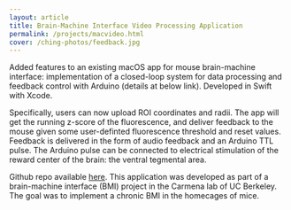 ```yaml
---
layout: article
title: Brain-Machine Interface Video Processing Application
permalink: /projects/macvideo.html
cover: /ching-photos/feedback.jpg
---
```


Added features to an existing macOS app for mouse brain-machine interface: implementation of a closed-loop system for data processing and feedback control with Arduino (details at below link). Developed in Swift with Xcode. 

Specifically, users can now upload ROI coordinates and radii. The app will get the running z-score of the fluorescence, and deliver feedback to the mouse given some user-definted fluorescence threshold and reset values. Feedback is delivered in the form of audio feedback and an Arduino TTL pulse. The Arduino pulse can be connected to electrical stimulation of the reward center of the brain: the ventral tegmental area. 

<!--more-->

Github repo available [here](https://github.com/chingf/CarmenaCamera). This application was developed as part of a brain-machine interface (BMI) project in the Carmena lab of UC Berkeley. The goal was to implement a chronic BMI in the homecages of mice.
